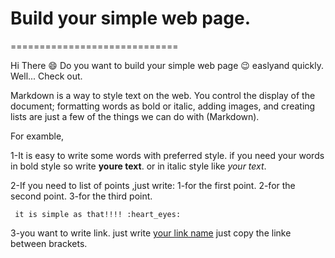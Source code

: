 # Build your simple web page.
=============================

Hi There :smile:
Do you want to build your simple web page :wink: easlyand quickly.
Well... Check out.

Markdown is a way to style text on the web. You control the display of the document; formatting words as bold or italic, adding images, and creating lists are just a few of the things we can do with (Markdown).

For examble,

1-It is easy to write some words with preferred style.
if you need your words in bold style so write **youre text**.
or in italic style like  *your text*.

2-If you need to list of points ,just write:
     1-for the first point.
     2-for the second point.
     3-for the third point.
     
     it is simple as that!!!! :heart_eyes:
     
3-you want to write link.
just write [your link name](khttp://github.com) just copy the linke between brackets.


     
     



